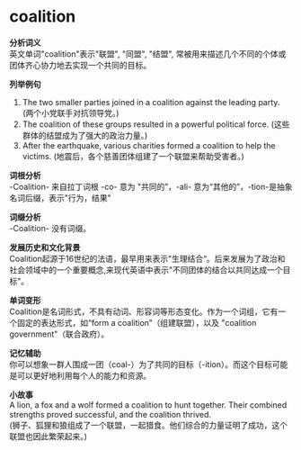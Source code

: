 # coalition

**分析词义**  
英文单词"coalition"表示"联盟", "同盟", "结盟", 常被用来描述几个不同的个体或团体齐心协力地去实现一个共同的目标。

  

**列举例句**

  

1.  The two smaller parties joined in a coalition against the leading party. (两个小党联手对抗领导党。)
2.  The coalition of these groups resulted in a powerful political force. (这些群体的结盟成为了强大的政治力量。)
3.  After the earthquake, various charities formed a coalition to help the victims. (地震后，各个慈善团体组建了一个联盟来帮助受害者。)

  

**词根分析**  
\-Coalition- 来自拉丁词根 -co- 意为 "共同的”，-ali- 意为“其他的”，-tion-是抽象名词后缀，表示"行为，结果"

  

**词缀分析**  
\-Coalition- 没有词缀。

  

**发展历史和文化背景**  
Coalition起源于16世纪的法语，最早用来表示"生理结合“。后来发展为了政治和社会领域中的一个重要概念,来现代英语中表示"不同团体的结合以共同达成一个目标"。

  

**单词变形**  
Coalition是名词形式，不具有动词、形容词等形态变化。作为一个词组，它有一个固定的表达形式，如“form a coalition”（组建联盟），以及 "coalition government"（联合政府）。

  

**记忆辅助**  
你可以想象一群人围成一团（coal-）为了共同的目标（-ition）。而这个目标可能是可以更好地利用每个人的能力和资源。

  

**小故事**  
A lion, a fox and a wolf formed a coalition to hunt together. Their combined strengths proved successful, and the coalition thrived.  
(狮子、狐狸和狼组成了一个联盟，一起猎食。他们综合的力量证明了成功，这个联盟也因此繁荣起来。)
